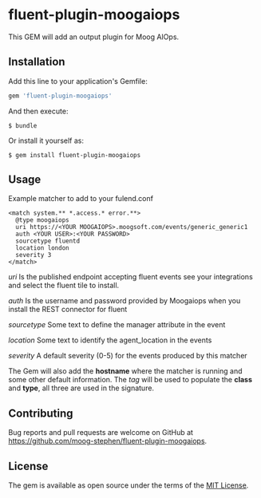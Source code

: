 # fluent-plugin-moogaiops

This GEM will add an output plugin for Moog AIOps.

## Installation

Add this line to your application's Gemfile:

```ruby
gem 'fluent-plugin-moogaiops'
```

And then execute:

    $ bundle

Or install it yourself as:

    $ gem install fluent-plugin-moogaiops

## Usage

Example matcher to add to your fulend.conf

```
<match system.** *.access.* error.**>
  @type moogaiops
  uri https://<YOUR MOOGAIOPS>.moogsoft.com/events/generic_generic1
  auth <YOUR USER>:<YOUR PASSWORD>
  sourcetype fluentd
  location london
  severity 3
</match>
```
 *uri*
 Is the published endpoint accepting fluent events see your integrations and select the fluent tile to install.

 *auth*
 Is the username and password provided by Moogaiops when you install the REST connector for fluent

 *sourcetype*
 Some text to define the manager attribute in the event

 *location*
 Some text to identify the agent_location in the events

 *severity*
 A default severity (0-5) for the events produced by this matcher

The Gem will also add the **hostname** where the matcher is running and some other default information. The *tag* will be used to populate the **class** and **type**, all three are used in the signature.

## Contributing

Bug reports and pull requests are welcome on GitHub at https://github.com/moog-stephen/fluent-plugin-moogaiops.


## License

The gem is available as open source under the terms of the [MIT License](http://opensource.org/licenses/MIT).
